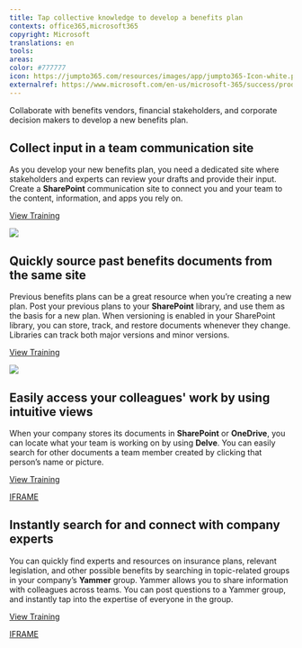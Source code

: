 ```yaml
---
title: Tap collective knowledge to develop a benefits plan
contexts: office365,microsoft365
copyright: Microsoft
translations: en
tools: 
areas: 
color: #777777
icon: https://jumpto365.com/resources/images/app/jumpto365-Icon-white.png
externalref: https://www.microsoft.com/en-us/microsoft-365/success/productivitylibrary/tap-collective-knowledge-to-develop-a-benefits-plan
---
```

Collaborate with benefits vendors, financial stakeholders, and corporate decision makers to develop a new benefits plan. 


## Collect input in a team communication site

As you develop your new benefits plan, you need a dedicated site where stakeholders and experts can review your drafts and provide their input. Create a **SharePoint** communication site to connect you and your team to the content, information, and apps you rely on.

[View Training](https://support.office.com/article/What-is-a-SharePoint-communication-site-94A33429-E580-45C3-A090-5512A8070732)

![](http://img-prod-cms-rt-microsoft-com.akamaized.net/cms/api/am/imageFileData/RE1NLLl?ver=2afb)

## Quickly source past benefits documents from the same site

Previous benefits plans can be a great resource when you’re creating a new plan. Post your previous plans to your **SharePoint** library, and use them as the basis for a new plan. When versioning is enabled in your SharePoint library, you can store, track, and restore documents whenever they change. Libraries can track both major versions and minor versions.

[View Training](https://support.office.com/article/View-the-version-history-of-an-item-or-file-in-a-list-or-library-53262060-5092-424D-A50B-C798B0EC32B1)

![](http://img-prod-cms-rt-microsoft-com.akamaized.net/cms/api/am/imageFileData/RE1MPrp?ver=2c72)

## Easily access your colleagues' work by using intuitive views

When your company stores its documents in **SharePoint** or **OneDrive**, you can locate what your team is working on by using **Delve**. You can easily search for other documents a team member created by clicking that person’s name or picture.

[View Training](https://support.office.com/article/What-is-Office-Delve-1315665a-c6af-4409-a28d-49f8916878ca)

[IFRAME](https://www.microsoft.com/en-us/videoplayer/embed/RE1TrEK)

## Instantly search for and connect with company experts

You can quickly find experts and resources on insurance plans, relevant legislation, and other possible benefits by searching in topic-related groups in your company’s **Yammer** group. Yammer allows you to share information with colleagues across teams. You can post questions to a Yammer group, and instantly tap into the expertise of everyone in the group.

[View Training](https://support.office.com/article/Finding-answers-fast-17342f0d-1a52-406f-8649-e846ece66f39)

[IFRAME](https://www.microsoft.com/en-us/videoplayer/embed/RE1TRuX)

